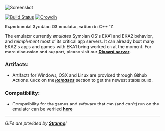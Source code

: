 ![Screenshot](https://femto.pw/rasu.gif)

[![Build Status](https://github.com/eka2l1/eka2l1/workflows/C/C++%20CI/badge.svg)](https://github.com/EKA2L1/EKA2L1/actions?query=branch%3Amaster)
[![Crowdin](https://badges.crowdin.net/eka2l1/localized.svg)](https://crowdin.com/project/eka2l1)

Experimental Symbian OS emulator, written in C++ 17. 

The emulator currently *emulates* Symbian OS's EKA1 and EKA2 behavior, and *reimplement* most of its critical app servers. It can already boot many EKA2's apps and games, with EKA1 being worked on at the moment. For more discussion and support, please visit our [**Discord server**](https://discord.gg/5Bm5SJ9).

### Artifacts:
  * Artifacts for Windows, OSX and Linux are provided through Github Actions. Click on the [***Releases***](https://github.com/EKA2L1/EKA2L1/releases/tag/continous) section to get the newest stable build.
   
### Compatibility:
  * Compatibility for the games and software that can (and can't) run on the emulator can be verified [**here**](https://github.com/EKA2L1/Compatibility-List)
  
  -------------
 *GIFs are provided by [**Stranno**](https://www.youtube.com/user/9esferas1)!*
  
